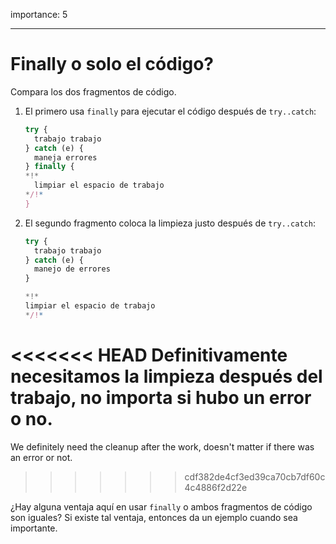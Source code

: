 importance: 5

---

# Finally o solo el código?

Compara los dos fragmentos de código.

1. El primero usa `finally` para ejecutar el código después de `try..catch`:

    ```js
    try {
      trabajo trabajo
    } catch (e) {
      maneja errores
    } finally {
    *!*
      limpiar el espacio de trabajo
    */!*
    }
    ```
2. El segundo fragmento coloca la limpieza justo después de `try..catch`:

    ```js
    try {
      trabajo trabajo
    } catch (e) {
      manejo de errores
    }

    *!*
    limpiar el espacio de trabajo
    */!*
    ```

<<<<<<< HEAD
Definitivamente necesitamos la limpieza después del trabajo, no importa si hubo un error o no.
=======
We definitely need the cleanup after the work, doesn't matter if there was an error or not.
>>>>>>> cdf382de4cf3ed39ca70cb7df60c4c4886f2d22e

¿Hay alguna ventaja aquí en usar `finally` o ambos fragmentos de código son iguales? Si existe tal ventaja, entonces da un ejemplo cuando sea importante.
